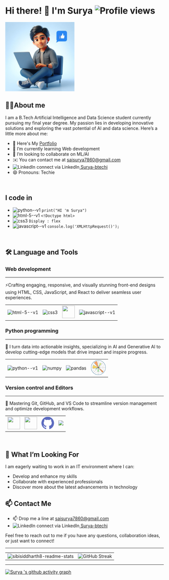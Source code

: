 # Hi there! 👋 I'm Surya  ![Profile views](https://komarev.com/ghpvc/?username=saisurya7860&color=1f6feb&style=flat-square)

<img  width="220" src="assests/Designer (2).png">




## 👩‍💻About me 

I am a B.Tech Artificial Intelligence and Data Science student currently pursuing my final year degree. My passion lies in developing innovative solutions and exploring the vast potential of AI and data science. Here’s a little more about me:

- 🔭 Here's My [Portfolio](https://saisurya7860.github.io/Surya-s-Portfolio/)
- 🌱 I’m currently learning Web development
- 👯 I’m looking to collaborate on ML/AI    
- ✉️ You can contact me at saisurya7860@gmail.com
- <img src="https://upload.wikimedia.org/wikipedia/commons/c/ca/LinkedIn_logo_initials.png" alt="LinkedIn" style="width:16px; height:16px;">  connect via LinkedIn[ Surya-btechi](https://www.linkedin.com/in/surya-btechi/)
- 😄 Pronouns: Techie

<br>

## I code in 

- <img width="30" height="30" src="https://img.icons8.com/color/48/python--v1.png" alt="python--v1"/> `print("HI 'm Surya")` 
- <img width="30" height="30" src="https://img.icons8.com/color/48/html-5--v1.png" alt="html-5--v1"/> `<!Doctype html>`
- <img width="30" height="30" src="https://img.icons8.com/fluency/48/css3.png" alt="css3"/> `Display : flex `
- <img width="30" height="30" src="https://img.icons8.com/color/48/javascript--v1.png" alt="javascript--v1"/> `console.log('XMLHttpRequest()');`

<br>

## 🛠 Language and Tools

### Web development
---
⚡Crafting engaging, responsive, and visually stunning front-end designs using HTML, CSS, JavaScript, and React to deliver seamless user experiences.
<table style="width: 80%; table-layout: fixed;">
    <tr align="center"> 
        <td><img width="40" height="40" src="https://img.icons8.com/color/48/html-5--v1.png" alt="html-5--v1"/></td>
        <td><img width="40" height="40" src="https://img.icons8.com/fluency/48/css3.png" alt="css3"/></td>
        <td><img height="40" width="40" src="https://img.icons8.com/color/48/000000/bootstrap.png" /></td>
        <td><img width="40" height="40" src="https://img.icons8.com/color/48/javascript--v1.png" alt="javascript--v1"/></td>
    </tr>
</table>




### Python programming
---
🧠 I turn data into actionable insights, specializing in AI and Generative AI to develop cutting-edge models that drive impact and inspire progress.


<table style="width: 80%; table-layout: fixed;">
    <tr align="center"> 
        <td><img width="40" height="40" src="https://img.icons8.com/color/48/python--v1.png" alt="python--v1"/> </td>
        <td><img width="40" height="40" src="https://img.icons8.com/color/48/numpy.png" alt="numpy"/></td>
        <td>
        <img width="48" height="48" src="https://img.icons8.com/color/48/pandas.png" alt="pandas"/></td>
        <td><img width="48" height="48" src="assests/Matplotlib.png" alt="pandas"/></td>
    </tr>
</table>



###  Version control and Editors
---
🔧 Mastering Git, GitHub, and VS Code to streamline version management and optimize development workflows.

<table style="width: 80%; table-layout: fixed;">
    <tr align="center"> 
        <td><img height="40" width="40" src="https://img.icons8.com/color/48/000000/visual-studio-code-2019.png"/>  </td>
        <td><img height="40" width="40" src="https://img.icons8.com/color/50/000000/git.png"/></td>
        <td><img width="40" height="40" src="assests/github.png" alt="github"/></td>
        <td><img height="40" src="https://img.shields.io/badge/Netlify-00C7B7?style=for-the-badge&logo=netlify&logoColor=white"/></td>
    </tr>
</table>



<br>

## 🌟 What I’m Looking For

I am eagerly waiting to work in an IT environment where I can:
- Develop and enhance my skills
- Collaborate with experienced professionals
- Discover more about the latest advancements in technology

## 📫 Contact Me

- 📫 Drop me a line at saisurya7860@gmail.com
- <img src="https://upload.wikimedia.org/wikipedia/commons/c/ca/LinkedIn_logo_initials.png" alt="LinkedIn" style="width:16px; height:16px;">  connect via LinkedIn[ Surya-btechi](https://www.linkedin.com/in/surya-btechi/)

Feel free to reach out to me if you have any questions, collaboration ideas, or just want to connect!

---


<table>
  <tr>
    <td style="border: none;">
       <img src="https://github-readme-stats.vercel.app/api?username=saisurya7860&show_icons=true&theme=github_dark" alt="sibisiddharth8-readme-stats" />
    </td>
    <td style="border: none;">
        <img src="https://github-readme-streak-stats.herokuapp.com?user=saisurya7860&theme=github-dark-blue" alt="GitHub Streak" />
    </td>
  </tr>
</table >

---

[![Surya 's github activity graph](https://github-readme-activity-graph.vercel.app/graph?username=saisurya7860&bg_color=0d1117&color=58a6ffV&line=1f6feb&point=ffffff&area=true&hide_border=false)](https://github.com/ashutosh00710/github-readme-activity-graph)



